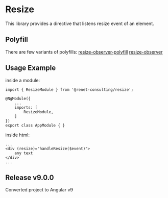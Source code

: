 # Resize

This library provides a directive that listens resize event of an element.

## Polyfill

There are few variants of polyfills:
[resize-observer-polyfill](https://www.npmjs.com/package/resize-observer-polyfill)
[resize-observer](https://www.npmjs.com/package/resize-observer)

## Usage Example

inside a module:
```
import { ResizeModule } from '@renet-consulting/resize';

@NgModule({
    ...
    imports: [
        ResizeModule,
    ]
})
export class AppModule { }
```

inside html:
```
...
<div (resize)="handleResize($event)">
    any text
</div>
...
```

## Release v9.0.0
Converted project to Angular v9
